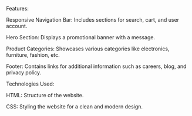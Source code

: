 Features:

Responsive Navigation Bar: Includes sections for search, cart, and user account.

Hero Section: Displays a promotional banner with a message.

Product Categories: Showcases various categories like electronics, furniture, fashion, etc.

Footer: Contains links for additional information such as careers, blog, and privacy policy.


Technologies Used:

HTML: Structure of the website.

CSS: Styling the website for a clean and modern design.


